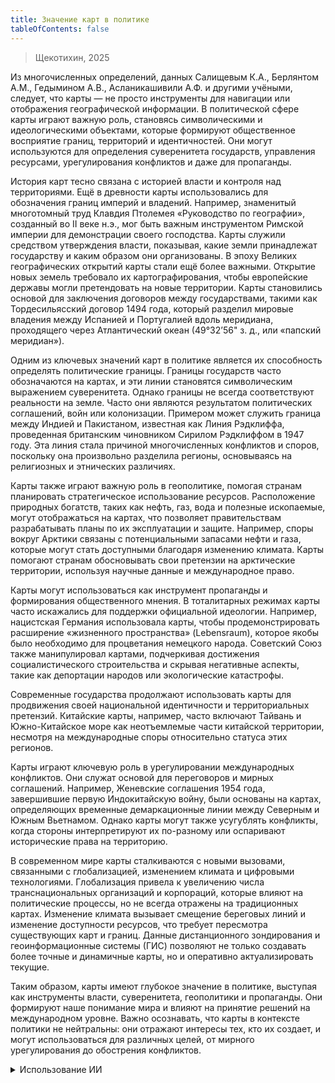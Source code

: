 ```yaml
---
title: Значение карт в политике
tableOfContents: false
---
```


> Щекотихин, 2025

Из многочисленных определений, данных Салищевым К.А., Берлянтом А.М., Гедымином А.В., Асланикашивили А.Ф. и другими учёными, следует, что карты — не просто инструменты для навигации или отображения географической информации. В политической сфере карты играют важную роль, становясь символическими и идеологическими объектами, которые формируют общественное восприятие границ, территорий и идентичностей. Они могут используются для определения суверенитета государств, управления ресурсами, урегулирования конфликтов и даже для пропаганды.

История карт тесно связана с историей власти и контроля над территориями. Ещё в древности карты использовались для обозначения границ империй и владений. Например, знаменитый многотомный труд Клавдия Птолемея «Руководство по географии», созданный во II веке н.э., мог быть важным инструментом Римской империи для демонстрации своего господства. Карты служили средством утверждения власти, показывая, какие земли принадлежат государству и каким образом они организованы. В эпоху Великих географических открытий карты стали ещё более важными. Открытие новых земель требовало их картографирования, чтобы европейские державы могли претендовать на новые территории. Карты становились основой для заключения договоров между государствами, такими как Тордесильясский договор 1494 года, который разделил мировые владения между Испанией и Португалией вдоль меридиана, проходящего через Атлантический океан (49°32’56" з. д., или «папский меридиан»).

Одним из ключевых значений карт в политике является их способность определять политические границы. Границы государств часто обозначаются на картах, и эти линии становятся символическим выражением суверенитета. Однако границы не всегда соответствуют реальности на земле. Часто они являются результатом политических соглашений, войн или колонизации. Примером может служить граница между Индией и Пакистаном, известная как Линия Рэдклиффа, проведенная британским чиновником Сирилом Рэдклиффом в 1947 году. Эта линия стала причиной многочисленных конфликтов и споров, поскольку она произвольно разделила регионы, основываясь на религиозных и этнических различиях.

Карты также играют важную роль в геополитике, помогая странам планировать стратегическое использование ресурсов. Расположение природных богатств, таких как нефть, газ, вода и полезные ископаемые, могут отображаться на картах, что позволяет правительствам разрабатывать планы по их эксплуатации и защите. Например, споры вокруг Арктики связаны с потенциальными запасами нефти и газа, которые могут стать доступными благодаря изменению климата. Карты помогают странам обосновывать свои претензии на арктические территории, используя научные данные и международное право.

Карты могут использоваться как инструмент пропаганды и формирования общественного мнения. В тоталитарных режимах карты часто искажались для поддержки официальной идеологии. Например, нацистская Германия использовала карты, чтобы продемонстрировать расширение «жизненного пространства» (Lebensraum), которое якобы было необходимо для процветания немецкого народа. Советский Союз также манипулировал картами, подчеркивая достижения социалистического строительства и скрывая негативные аспекты, такие как депортации народов или экологические катастрофы.

Современные государства продолжают использовать карты для продвижения своей национальной идентичности и территориальных претензий. Китайские карты, например, часто включают Тайвань и Южно-Китайское море как неотъемлемые части китайской территории, несмотря на международные споры относительно статуса этих регионов.

Карты играют ключевую роль в урегулировании международных конфликтов. Они служат основой для переговоров и мирных соглашений. Например, Женевские соглашения 1954 года, завершившие первую Индокитайскую войну, были основаны на картах, определяющих временные демаркационные линии между Северным и Южным Вьетнамом. Однако карты могут также усугублять конфликты, когда стороны интерпретируют их по-разному или оспаривают исторические права на территорию.

В современном мире карты сталкиваются с новыми вызовами, связанными с глобализацией, изменением климата и цифровыми технологиями. Глобализация привела к увеличению числа транснациональных организаций и корпораций, которые влияют на политические процессы, но не всегда отражены на традиционных картах. Изменение климата вызывает смещение береговых линий и изменение доступности ресурсов, что требует пересмотра существующих карт и границ. Данные дистанционного зондирования и геоинформационные системы (ГИС) позволяют не только создавать более точные и динамичные карты, но и оперативно актуализировать текущие.

Таким образом, карты имеют глубокое значение в политике, выступая как инструменты власти, суверенитета, геополитики и пропаганды. Они формируют наше понимание мира и влияют на принятие решений на международном уровне. Важно осознавать, что карты в контексте политики не нейтральны: они отражают интересы тех, кто их создает, и могут использоваться для различных целей, от мирного урегулирования до обострения конфликтов.

<details>
<summary>Использование ИИ</summary>

Был использован GigaChat версии февраля 2025-го года с двумя последующими итерациями верификации информации.

</details>

